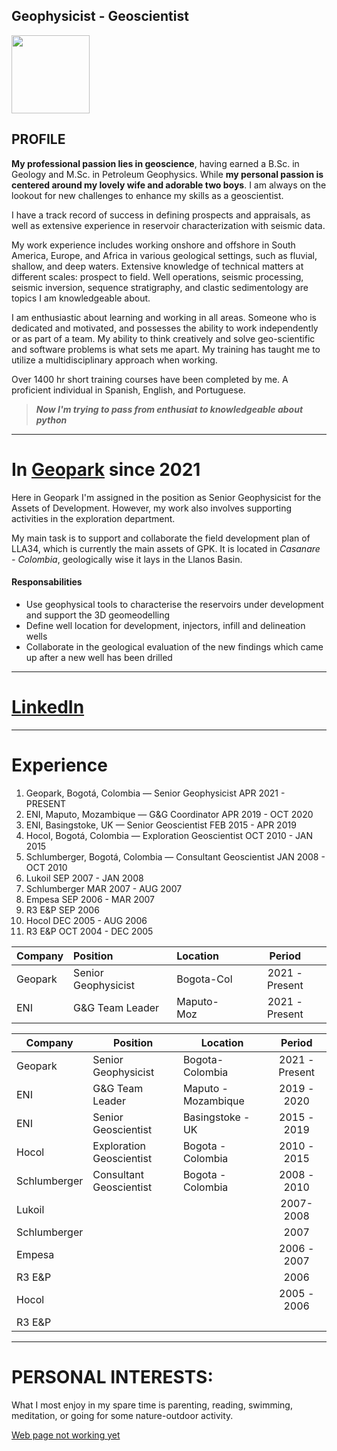 
## Geophysicist - Geoscientist

<img style="float: center;" src="https://avatars.githubusercontent.com/u/21201884?v=4" width="125" height="125">



## PROFILE
  **My professional passion lies in geoscience**, having earned a B.Sc. in Geology and M.Sc. in Petroleum Geophysics. While **my personal passion is centered around my lovely wife and adorable two boys**. I am always on the lookout for new challenges to enhance my skills as a geoscientist.
  
   I have a track record of success in defining prospects and appraisals, as well as extensive experience in reservoir characterization with seismic data.
   
   My work experience includes working onshore and offshore in South America, Europe, and Africa in various geological settings, such as fluvial, shallow, and deep waters. Extensive knowledge of technical matters at different scales: prospect to field. Well operations, seismic processing, seismic inversion, sequence stratigraphy, and clastic sedimentology are topics I am knowledgeable about.
   
   I am enthusiastic about learning and working in all areas. Someone who is dedicated and motivated, and possesses the ability to work independently or as part of a team. My ability to think creatively and solve geo-scientific and software problems is what sets me apart. My training has taught me to utilize a multidisciplinary approach when working.
   
   Over 1400 hr short training courses have been completed by me. A proficient individual in Spanish, English, and Portuguese.

    
   >  ***Now I'm trying to pass from enthusiat to knowledgeable about python***


---
# In [Geopark](https://www.geo-park.com/) since 2021 

Here in Geopark I'm assigned in the position as Senior Geophysicist for the Assets of Development. However, my work also involves supporting activities in the exploration department.

My main task is to support and collaborate the field development plan of LLA34, which is currently the main assets of GPK. It is located in *Casanare - Colombia*, geologically wise it lays in the Llanos Basin.

#### Responsabilities
- Use geophysical tools to characterise the reservoirs under development and support the 3D geomeodelling
- Define well location for development, injectors, infill and delineation wells
- Collaborate in the geological evaluation of the new findings which came up after a new well has been drilled

  
---


# <a href="https://www.linkedin.com/in/fabioaco" target="_blank">LinkedIn</a>

---

# Experience
1. Geopark, Bogotá, Colombia — Senior Geophysicist
APR 2021 - PRESENT
2. ENI, Maputo, Mozambique — G&G Coordinator
APR 2019 - OCT 2020
3. ENI, Basingstoke, UK — Senior Geoscientist
FEB 2015 - APR 2019
4. Hocol, Bogotá, Colombia — Exploration Geoscientist
OCT 2010 - JAN 2015
5. Schlumberger, Bogotá, Colombia — Consultant Geoscientist
JAN 2008 - OCT 2010
6. Lukoil
SEP 2007 - JAN 2008
7. Schlumberger
MAR 2007 - AUG 2007
8. Empesa
SEP 2006 - MAR 2007
9. R3 E&P
SEP 2006
10. Hocol
DEC 2005 - AUG 2006
11. R3 E&P
OCT 2004 - DEC 2005

| Company   | Position            | Location   | Period         |
|:---       |:---                 |:---        |:----:          |
| Geopark   | Senior Geophysicist | Bogota-Col | 2021 - Present |
| ENI   | G&G Team Leader  | Maputo-Moz | 2021 - Present |

| **Company**  | **Position**             | **Location**        |   **Period**   |
|--------------|--------------------------|---------------------|:--------------:|
| Geopark      | Senior Geophysicist      | Bogota-Colombia     | 2021 - Present |
| ENI          | G&G Team Leader          | Maputo - Mozambique |   2019 - 2020  |
| ENI          | Senior Geoscientist      | Basingstoke - UK    |   2015 - 2019  |
| Hocol        | Exploration Geoscientist | Bogota - Colombia   |   2010 - 2015  |
| Schlumberger | Consultant Geoscientist  | Bogota - Colombia   |   2008 - 2010  |
| Lukoil       |                          |                     |    2007-2008   |
| Schlumberger |                          |                     |      2007      |
| Empesa       |                          |                     |   2006 - 2007  |
| R3 E&P       |                          |                     |      2006      |
| Hocol        |                          |                     |   2005 - 2006  |
| R3 E&P       |                          |                     |                |

---

# PERSONAL INTERESTS:

What I most enjoy in my spare time is parenting, reading, swimming, meditation, or going for some nature-outdoor activity. 

[Web page not working yet](https://www.fabioaco.com) 
